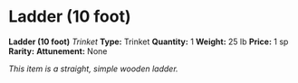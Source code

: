 # Ladder (10 foot)

**Ladder (10 foot)**
_Trinket_
**Type:** Trinket
**Quantity:** 1
**Weight:** 25 lb
**Price:** 1 sp
**Rarity:** 
**Attunement:** None

*This item is a straight, simple wooden ladder.*
